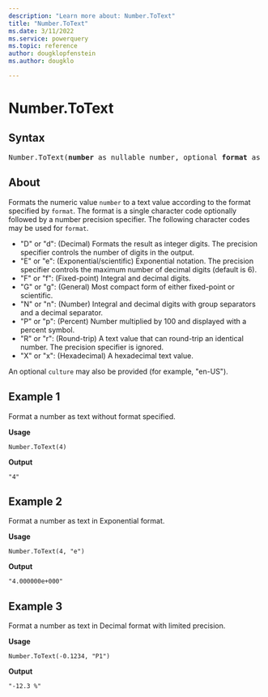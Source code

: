 ```yaml
---
description: "Learn more about: Number.ToText"
title: "Number.ToText"
ms.date: 3/11/2022
ms.service: powerquery
ms.topic: reference
author: dougklopfenstein
ms.author: dougklo

---
```

# Number.ToText

## Syntax

<pre>
Number.ToText(<b>number</b> as nullable number, optional <b>format</b> as nullable text, optional <b>culture</b> as nullable text) as nullable text
</pre>
  
## About

Formats the numeric value `number` to a text value according to the format specified by `format`. The format is a single character code optionally followed by a number precision specifier. The following character codes may be used for `format`.

* "D" or "d": (Decimal) Formats the result as integer digits. The precision specifier controls the number of digits in the output.
* "E" or "e": (Exponential/scientific) Exponential notation. The precision specifier controls the maximum number of decimal digits (default is 6).
* "F" or "f": (Fixed-point) Integral and decimal digits.
* "G" or "g": (General) Most compact form of either fixed-point or scientific.
* "N" or "n": (Number) Integral and decimal digits with group separators and a decimal separator.
* "P" or "p": (Percent) Number multiplied by 100 and displayed with a percent symbol.
* "R" or "r": (Round-trip) A text value that can round-trip an identical number. The precision specifier is ignored.
* "X" or "x": (Hexadecimal) A hexadecimal text value.

An optional `culture` may also be provided (for example, "en-US").

## Example 1

Format a number as text without format specified.

**Usage**

```powerquery-m
Number.ToText(4)
```

**Output**

`"4"`

## Example 2

Format a number as text in Exponential format.

**Usage**

```powerquery-m
Number.ToText(4, "e")
```

**Output**

`"4.000000e+000"`

## Example 3

Format a number as text in Decimal format with limited precision.

**Usage**

```powerquery-m
Number.ToText(-0.1234, "P1")
```

**Output**

`"-12.3 %"`
